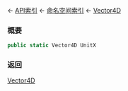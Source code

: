 ← [API索引](Api-Index) ← [命名空间索引](Namespace-Index) ← [Vector4D](VRageMath.Vector4D)

### 概要

```csharp
public static Vector4D UnitX
```

### 返回

[Vector4D](VRageMath.Vector4D)

